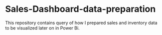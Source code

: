 # Sales-Dashboard-data-preparation
This repository contains query of how I prepared sales and inventory data to be visualized later on in Power Bi.
